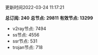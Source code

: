 更新时间2022-03-24 11:17:21

**总订阅: 240**
**总节点: 29811**
**有效节点: 13299**
- v2ray节点: 7494
- ss节点: 4556
- ssr节点: 531
- trojan节点: 718
